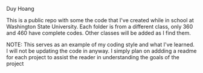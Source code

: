 Duy Hoang

This is a public repo with some the code that I've created while in school at Washington State University.
Each folder is from a different class, only 360 and 460 have complete codes. Other classes will be added as I find them.

NOTE:
This serves as an example of my coding style and what I've learned. I will not be updating the code in anyway. I simply plan on addding a readme for each project to assist the reader in understanding the goals of the project
